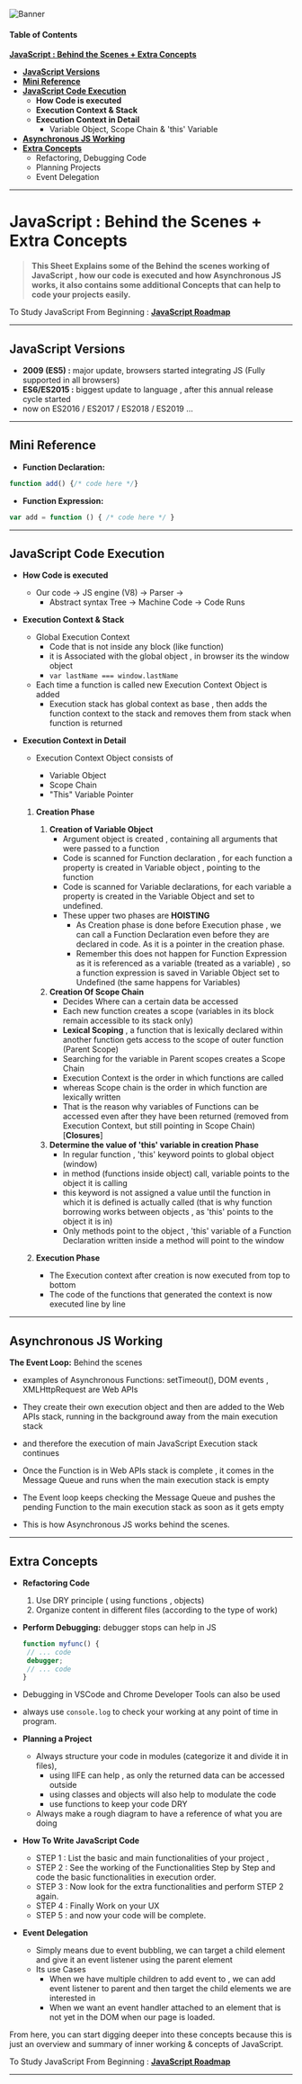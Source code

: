 ![Banner](./images/jsBehind.png)

#### Table of Contents

**[JavaScript : Behind the Scenes + Extra Concepts](#JavaScript-:-Behind-the-Scenes-+-Extra-Concepts)**

- [**JavaScript Versions**](#javascript-versions)
- [**Mini Reference**](#mini-reference)
- [**JavaScript Code Execution**](#javascript-code-execution)
  - **How Code is executed** 
  - **Execution Context  & Stack**
  - **Execution Context in Detail** 
    - Variable Object, Scope Chain & 'this' Variable
- [**Asynchronous JS Working**](#asynchronous-js-working)
- [**Extra Concepts**](#extra-concepts)
  - Refactoring, Debugging Code
  - Planning Projects 
  - Event Delegation

---

# JavaScript : Behind the Scenes + Extra Concepts

> **This Sheet Explains some of the Behind the scenes working of JavaScript , how our code is executed and how Asynchronous JS works, it also contains some additional Concepts that can help to code your projects easily.**

To Study JavaScript From Beginning : [**JavaScript Roadmap**](./js.md)

---

## JavaScript Versions

- **2009 (ES5) :** major update, browsers started integrating JS (Fully supported in all browsers)
- **ES6/ES2015 :**  biggest update to language  , after this  annual release cycle started
- now on ES2016 / ES2017 / ES2018 / ES2019 ... 

---

## Mini Reference

- **Function Declaration:**

```javascript
function add() {/* code here */}
```

- **Function Expression:** 

```javascript
var add = function () { /* code here */ }
```

---

## JavaScript Code Execution

- **How Code is executed** 
  
  - Our code -> JS engine (V8) -> Parser ->
    - Abstract syntax Tree -> Machine Code -> Code Runs

- **Execution Context  & Stack**
  
  - Global Execution Context 
    - Code that is not inside any block (like function)
    - it is Associated with the global object , in browser its the window object
    - `var lastName === window.lastName`
  - Each time a function is called new Execution Context Object is added 
    - Execution stack has global context as base , then adds the function context to the stack and removes them from stack when function is returned

- **Execution Context in Detail**
  
  - Execution Context Object consists of 
    
    - Variable Object
    - Scope Chain
    - "This" Variable Pointer
  1. **Creation Phase** 
     
     1. **Creation of Variable Object**
        - Argument object is created  , containing all arguments that were passed to a function
        - Code is scanned for Function declaration , for each function a property is created in Variable object , pointing to the function
        - Code is scanned for Variable declarations, for each variable a property is created in the Variable Object and set to undefined.
        - These upper two phases are **HOISTING**
          - As Creation phase is done before Execution phase , we can call a Function Declaration even before they are declared in code. As it is a pointer in the creation phase.
          - Remember this does not happen for Function Expression as it is referenced as a variable (treated as a variable) , so a function expression is saved in Variable Object set to Undefined (the same happens for Variables)
     2. **Creation Of Scope Chain**
        - Decides Where can a certain data be accessed
        - Each new function creates a scope (variables in its block remain accessible to its stack only)
        - **Lexical Scoping** , a function that is lexically declared within another function gets access to the scope of outer function (Parent Scope)
        - Searching for the variable in Parent scopes creates a Scope Chain
        - Execution Context is the order in which functions are called
        - whereas Scope chain is the order in which function are lexically written
        - That is the reason why variables of Functions can be accessed even after they have been returned (removed from Execution Context, but still pointing in Scope Chain) [**Closures**]
     3. **Determine the value of 'this' variable in creation Phase**
        - In regular function , 'this' keyword points to global object (window)
        - in method  (functions inside object)  call, variable points to the object it is calling
        - this keyword is not assigned a value until the function in which it is defined is actually called (that is why function borrowing works between objects , as 'this' points to the object it is in)
        - Only methods point to the object , 'this' variable of a Function Declaration written inside a method will point to the window
  
  2. **Execution Phase** 
     
     - The Execution context after creation is now executed from top to bottom
     - The code of the functions that generated the context is now executed line by line

---

## Asynchronous JS Working

**The Event Loop:** Behind the scenes

- examples of Asynchronous Functions: setTimeout(), DOM events , XMLHttpRequest are Web APIs

- They create their own execution object and then are added to the Web APIs stack, running in the background away from the main execution stack

- and therefore the execution of main JavaScript Execution stack continues

- Once the Function is in Web APIs stack is complete , it comes in the Message Queue and runs when the main execution stack is empty

- The Event loop keeps checking the Message Queue and pushes the pending Function to the main execution stack as soon as it gets empty

- This is how Asynchronous JS works behind the scenes.

---

## Extra Concepts

- **Refactoring Code**
  
  1. Use DRY principle ( using functions , objects) 
  2. Organize content in different files (according to the type of work)

- **Perform Debugging:** debugger stops can help in JS
  
  ```javascript
  function myfunc() {
   // ... code
   debugger;
   // ... code
  }
  ```

- Debugging in VSCode and Chrome Developer Tools can also be used

- always use `console.log` to check your working at any point of time in program.

- **Planning a Project**
  
  - Always structure your code in modules (categorize it and divide it in files), 
    - using IIFE can help ,  as only the returned data can be accessed outside 
    - using classes and objects will also help to modulate the code
    - use functions to keep your code DRY
  - Always make a rough diagram to have a reference of what you are doing 

- **How To Write JavaScript Code**
  
  - STEP 1 : List the basic and main functionalities of your project  , 
  - STEP 2 : See the working of the Functionalities Step by Step and code the basic functionalities in execution order.
  - STEP 3 : Now look for the extra functionalities and perform STEP 2 again.
  - STEP 4 : Finally Work on your UX
  - STEP 5 : and now your code will be complete.

- **Event Delegation** 
  
  - Simply means due to event bubbling, we can target a child element and give it an event listener using the parent element
  - Its use Cases
    - When we have multiple children to add event to , we can add event listener to parent and then target the child elements we are interested in
    - When we want an event handler attached to an element that is not yet in the DOM when our page is loaded.

From here, you can start digging deeper into these concepts because this is just an overview and summary of inner working & concepts of JavaScript.

To Study JavaScript From Beginning : [**JavaScript Roadmap**](./js.md)

---
